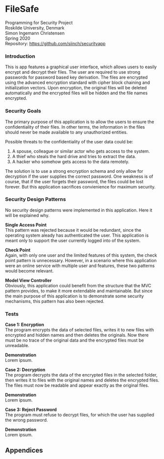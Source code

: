 # FileSafe
Programming for Security Project  
Roskilde University, Denmark  
Simon Ingemann Christensen  
Spring 2020  
Repository: https://github.com/siinch/securityapp


### Introduction
This is app features a graphical user interface, which allows users to easily encrypt and decrypt their files. The user are required to use strong passwords for password based key derivation. The files are encrypted using the advanced encryption standard with cipher block chaining and initialization vectors. Upon encryption, the original files will be deleted automatically and the encrypted files will be hidden and the file names encrypted.

### Security Goals
The primary purpose of this application is to allow the users to ensure the confidentiality of their files. In other terms, the information in the files should never be made available to any unauthorized entities.

Possible threats to the confidentiality of the user data could be:
1. A spouse, colleague or similar actor who gets access to the system.
2. A thief who steals the hard drive and tries to extract the data.
3. A hacker who somehow gets access to the data remotely.

The solution is to use a strong encryption schema and only allow for decryption if the user supplies the correct password. One weakness is of course, that if the user forgets their password, the files could be lost forever. But this application sacrifices convienience for maximum security. 

### Security Design Patterns
No security design patterns were implemented in this application. Here it will be explained why.

__Single Access Point__  
This pattern was rejected because it would be redundant, since the operating system aleady has authenticated the user. This application is meant only to support the user currently logged into of the system.

__Check Point__  
Again, with only one user and the limited features of this system, the check point pattern is unnecessary.
However, in a scenario where this application were an online service with multiple user and features, these two patterns would become relevant.

__Model View Controller__  
Obviously, this application could benefit from the structure that the MVC pattern provides, to make it more extendable and maintainable. But since the main purpose of this application is to demonstrate some security mechanisms, this pattern has also been rejected.
### Tests
__Case 1: Encryption__  
The program encrypts the data of selected files, writes it to new files with encrypted and hidden names and then deletes the originals. Now there must be no trace of the original data and the encrypted files must be unreadable.

__Demonstration__  
Lorem ipsum.

__Case 2: Decryption__  
The program decrypts the data of the encrypted files in the selected folder, then writes it to files with the original names and deletes the encrypted files. The files must now be readable and appear exactly as the original files.

__Demonstration__  
Lorem ipsum.

__Case 3: Reject Password__  
The program must refuse to decrypt files, for which the user has supplied the wrong password.

__Demonstration__  
Lorem ipsum.

## Appendices
